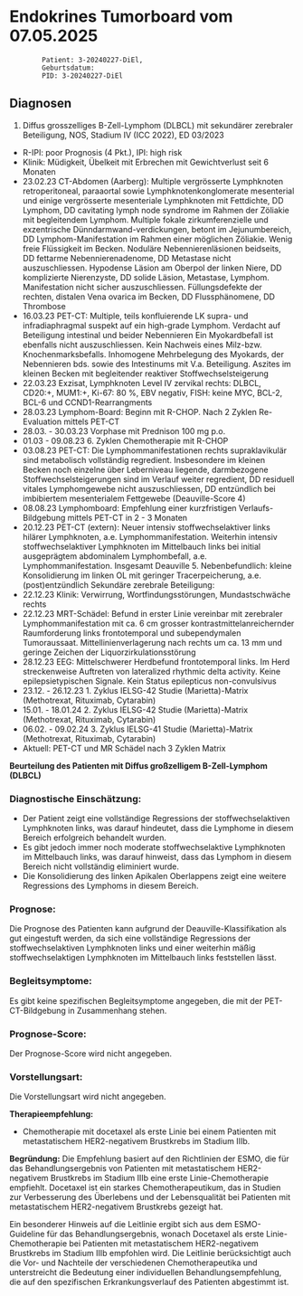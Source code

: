 # Endokrines Tumorboard vom 07.05.2025


            Patient: 3-20240227-DiEl, 
            Geburtsdatum: 
            PID: 3-20240227-DiEl
            
## Diagnosen
1. Diffus grosszelliges B-Zell-Lymphom (DLBCL) mit sekundärer zerebraler Beteiligung, NOS, Stadium IV (ICC 2022), ED 03/2023 
- R-IPI: poor Prognosis (4 Pkt.), IPI: high risk 
- Klinik: Müdigkeit, Übelkeit mit Erbrechen mit Gewichtverlust seit 6 Monaten 
- 23.02.23 CT-Abdomen (Aarberg): Multiple vergrösserte Lymphknoten retroperitoneal, paraaortal sowie Lymphknotenkonglomerate mesenterial und einige vergrösserte mesenteriale Lymphknoten mit Fettdichte, DD Lymphom, DD cavitating lymph node syndrome im Rahmen der Zöliakie mit begleitendem Lymphom. Multiple fokale zirkumferenzielle und exzentrische Dünndarmwand-verdickungen, betont im Jejunumbereich, DD Lymphom-Manifestation im Rahmen einer möglichen Zöliakie. Wenig freie Flüssigkeit im Becken. Noduläre Nebennierenläsionen beidseits, DD fettarme Nebennierenadenome, DD Metastase nicht auszuschliessen. Hypodense Läsion am Oberpol der linken Niere, DD komplizierte Nierenzyste, DD solide Läsion, Metastase, Lymphom. Manifestation nicht sicher auszuschliessen. Füllungsdefekte der rechten, distalen Vena ovarica im Becken, 
DD Flussphänomene, DD Thrombose 
- 16.03.23 PET-CT: Multiple, teils konfluierende LK supra- und infradiaphragmal suspekt auf ein high-grade Lymphom. Verdacht auf Beteiligung intestinal und beider Nebennieren 
Ein Myokardbefall ist ebenfalls nicht auszuschliessen. Kein Nachweis eines Milz-bzw. Knochenmarksbefalls. Inhomogene Mehrbelegung des Myokards, der Nebennieren bds. sowie des Intestinums mit V.a. Beteiligung. Aszites im kleinen Becken mit begleitender reaktiver Stoffwechselsteigerung 
- 22.03.23 Exzisat, Lymphknoten Level IV zervikal rechts: DLBCL, CD20:+, MUM1:+, Ki-67: 80 %, EBV negativ, FISH: keine MYC, BCL-2, BCL-6 und CCND1-Rearrangments 
- 28.03.23 Lymphom-Board: Beginn mit R-CHOP. Nach 2 Zyklen Re-Evaluation mittels PET-CT 
- 28.03. - 30.03.23 Vorphase mit Prednison 100 mg p.o. 
- 01.03 - 09.08.23 6. Zyklen Chemotherapie mit R-CHOP 
- 03.08.23 PET-CT: Die Lymphommanifestationen rechts supraklavikulär sind metabolisch vollständig regredient. Insbesondere im kleinen Becken noch einzelne über Leberniveau liegende, darmbezogene Stoffwechselsteigerungen sind im Verlauf weiter regredient, DD residuell vitales Lymphomgewebe nicht auszuschliessen, DD entzündlich bei imbibiertem mesenterialem Fettgewebe (Deauville-Score 4) 
- 08.08.23 Lymphomboard: Empfehlung einer kurzfristigen Verlaufs-Bildgebung mittels PET-CT in 
2 - 3 Monaten 
- 20.12.23 PET-CT (extern): Neuer intensiv stoffwechselaktiver links hilärer Lymphknoten, a.e. Lymphommanifestation. Weiterhin intensiv stoffwechselaktiver Lymphknoten im Mittelbauch links bei initial ausgeprägtem abdominalem Lymphombefall, a.e. Lymphommanifestation. Insgesamt 
Deauville 5. Nebenbefundlich: kleine Konsolidierung im linken OL mit geringer Tracerpeicherung, a.e. (post)entzündlich 
Sekundäre zerebrale Beteiligung: 
- 22.12.23 Klinik: Verwirrung, Wortfindungsstörungen, Mundastschwäche rechts 
- 22.12.23 MRT-Schädel: Befund in erster Linie vereinbar mit zerebraler Lymphommanifestation mit ca. 6 cm grosser kontrastmittelanreichernder Raumforderung links frontotemporal und subependymalen Tumoraussaat. Mittellinienverlagerung nach rechts um ca. 13 mm und geringe Zeichen der Liquorzirkulationsstörung 
- 28.12.23 EEG: Mittelschwerer Herdbefund frontotemporal links. Im Herd streckenweise Auftreten von lateralized rhythmic delta activity. Keine epilepsietypischen Signale. Kein Status epilepticus non-convulsivus 
- 23.12. - 26.12.23 1. Zyklus IELSG-42 Studie (Marietta)-Matrix 
(Methotrexat, Rituximab, Cytarabin) 
- 15.01. - 18.01.24 2. Zyklus IELSG-42 Studie (Marietta)-Matrix 
(Methotrexat, Rituximab, Cytarabin) 
- 06.02. - 09.02.24 3. Zyklus IELSG-41 Studie (Marietta)-Matrix 
(Methotrexat, Rituximab, Cytarabin) 
- Aktuell: PET-CT und MR Schädel nach 3 Zyklen Matrix 

**Beurteilung des Patienten mit Diffus großzelligem B-Zell-Lymphom (DLBCL)**

### Diagnostische Einschätzung:

* Der Patient zeigt eine vollständige Regressions der stoffwechselaktiven Lymphknoten links, was darauf hindeutet, dass die Lymphome in diesem Bereich erfolgreich behandelt wurden.
* Es gibt jedoch immer noch moderate stoffwechselaktive Lymphknoten im Mittelbauch links, was darauf hinweist, dass das Lymphom in diesem Bereich nicht vollständig eliminiert wurde.
* Die Konsolidierung des linken Apikalen Oberlappens zeigt eine weitere Regressions des Lymphoms in diesem Bereich.

### Prognose:

Die Prognose des Patienten kann aufgrund der Deauville-Klassifikation als gut eingestuft werden, da sich eine vollständige Regressions der stoffwechselaktiven Lymphknoten links und einer weiterhin mäßig stoffwechselaktigen Lymphknoten im Mittelbauch links feststellen lässt.

### Begleitsymptome:

Es gibt keine spezifischen Begleitsymptome angegeben, die mit der PET-CT-Bildgebung in Zusammenhang stehen.

### Prognose-Score:

Der Prognose-Score wird nicht angegeben.

### Vorstellungsart:

Die Vorstellungsart wird nicht angegeben.

**Therapieempfehlung:**

*   Chemotherapie mit docetaxel als erste Linie bei einem Patienten mit metastatischem HER2-negativem Brustkrebs im Stadium IIIb.

**Begründung:**
Die Empfehlung basiert auf den Richtlinien der ESMO, die für das Behandlungsergebnis von Patienten mit metastatischem HER2-negativem Brustkrebs im Stadium IIIb eine erste Linie-Chemotherapie empfiehlt. Docetaxel ist ein starkes Chemotherapeutikum, das in Studien zur Verbesserung des Überlebens und der Lebensqualität bei Patienten mit metastatischem HER2-negativem Brustkrebs gezeigt hat.

Ein besonderer Hinweis auf die Leitlinie ergibt sich aus dem ESMO-Guideline für das Behandlungsergebnis, wonach Docetaxel als erste Linie-Chemotherapie bei Patienten mit metastatischem HER2-negativem Brustkrebs im Stadium IIIb empfohlen wird. Die Leitlinie berücksichtigt auch die Vor- und Nachteile der verschiedenen Chemotherapeutika und unterstreicht die Bedeutung einer individuellen Behandlungsempfehlung, die auf den spezifischen Erkrankungsverlauf des Patienten abgestimmt ist.